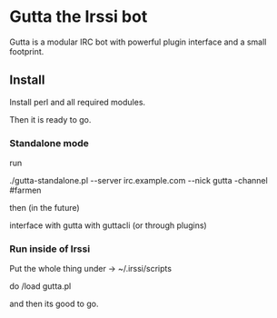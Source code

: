 # Gutta the Irssi bot

Gutta is a modular IRC bot with powerful plugin interface and a small footprint.

## Install

Install perl and all required modules.

Then it is ready to go.



### Standalone mode

run 

./gutta-standalone.pl --server irc.example.com --nick gutta -channel \#farmen 

then (in the future)

interface with gutta with guttacli (or through plugins)

### Run inside of Irssi

Put the whole thing under -> ~/.irssi/scripts

do /load gutta.pl

and then its good to go.

